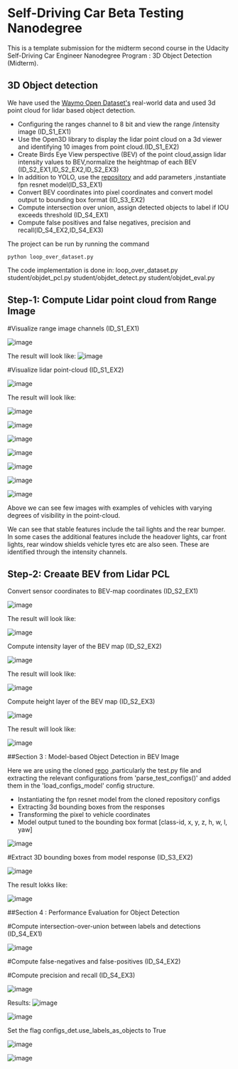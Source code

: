 # Self-Driving Car Beta Testing Nanodegree 

This is a template submission for the midterm second course in the Udacity Self-Driving Car Engineer Nanodegree Program : 3D Object Detection (Midterm). 


## 3D Object detection

We have used the [Waymo Open Dataset's](https://console.cloud.google.com/storage/browser/waymo_open_dataset_v_1_2_0_individual_files) real-world data and used 3d point cloud for lidar based object detection. 

- Configuring the ranges channel to 8 bit and view the range /intensity image (ID_S1_EX1)
- Use the Open3D library to display the lidar point cloud on a 3d viewer and identifying 10 images from point cloud.(ID_S1_EX2)
- Create Birds Eye View perspective (BEV) of the point cloud,assign lidar intensity values to BEV,normalize the heightmap of each BEV (ID_S2_EX1,ID_S2_EX2,ID_S2_EX3)
- In addition to YOLO, use the [repository](https://review.udacity.com/github.com/maudzung/SFA3D) and add parameters ,instantiate fpn resnet model(ID_S3_EX1)
- Convert BEV coordinates into pixel coordinates and convert model output to bounding box format  (ID_S3_EX2)
- Compute intersection over union, assign detected objects to label if IOU exceeds threshold (ID_S4_EX1)
- Compute false positives and false negatives, precision and recall(ID_S4_EX2,ID_S4_EX3)


The project can be run by running the command

```
python loop_over_dataset.py
```

The code implementation is done in:
loop_over_dataset.py
student/objdet_pcl.py
student/objdet_detect.py
student/objdet_eval.py


## Step-1: Compute Lidar point cloud from Range Image

#Visualize range image channels (ID_S1_EX1)

![image](https://user-images.githubusercontent.com/28135189/210700033-cebc01a0-9d02-4333-b477-ed603ca6ae86.png)

The result will look like:
![image](https://user-images.githubusercontent.com/28135189/210700257-81b2cbc8-d428-42c6-8919-06172136f6e1.png)

#Visualize lidar point-cloud (ID_S1_EX2)

![image](https://user-images.githubusercontent.com/28135189/210700395-12170e06-8691-4fd3-9692-44b560dce89e.png)

The result will look like:

![image](https://user-images.githubusercontent.com/28135189/210700514-31bfa5b7-31b6-46e3-80f1-df7d4152dc92.png)

![image](https://user-images.githubusercontent.com/28135189/210700543-fbad925f-d692-4b54-86b7-483ca8fcd640.png)

![image](https://user-images.githubusercontent.com/28135189/210700576-bb5c8215-5a9e-47af-b536-d7c7d548a92b.png)

![image](https://user-images.githubusercontent.com/28135189/210700610-5a3449a6-8626-4e49-af20-fe12461ba8bd.png)

![image](https://user-images.githubusercontent.com/28135189/210700657-dfcfaa41-f529-44af-ae93-64a1c9eeaf70.png)

![image](https://user-images.githubusercontent.com/28135189/210700687-407f044d-485a-42f8-b514-8f0df5e78bd8.png)

![image](https://user-images.githubusercontent.com/28135189/210700723-988b42da-4a2d-4869-b08b-8d9560db6e47.png)

Above we can see few images with examples of vehicles with varying degrees of visibility in the point-cloud.

We can see that stable features include the tail lights and the rear bumper. In some cases the additional features include the headover lights, car front lights, rear window shields vehicle tyres etc are also seen. These are identified through the intensity channels.

## Step-2: Creaate BEV from Lidar PCL

Convert sensor coordinates to BEV-map coordinates (ID_S2_EX1)

![image](https://user-images.githubusercontent.com/28135189/210701382-731a9c46-ce2a-4dae-8d67-062ae4318449.png)

The result will look like:

![image](https://user-images.githubusercontent.com/28135189/210701449-35895a05-64f3-4604-bb96-582b7bd2715f.png)

Compute intensity layer of the BEV map (ID_S2_EX2)

![image](https://user-images.githubusercontent.com/28135189/210701521-b72607a2-b045-453c-b126-36f020fbbda4.png)

The result will look like:

![image](https://user-images.githubusercontent.com/28135189/210702307-c1f5ca8b-ef5d-4bbf-a6d4-f0052d4b7d8b.png)

Compute height layer of the BEV map (ID_S2_EX3)

![image](https://user-images.githubusercontent.com/28135189/210702369-8fe44478-90cd-443f-9a43-5a3ee3437596.png)

The result will look like:

![image](https://user-images.githubusercontent.com/28135189/210702440-584894e5-46e6-489a-95ce-4f871edf00ee.png)

##Section 3 : Model-based Object Detection in BEV Image

Here we are using the cloned [repo](https://github.com/maudzung/SFA3D) ,particularly the test.py file  and extracting the relevant configurations from 'parse_test_configs()'  and added them in the 'load_configs_model' config structure.

- Instantiating the fpn resnet model from the cloned repository configs
- Extracting 3d bounding boxes from the responses
- Transforming the pixel to vehicle coordinates
- Model output tuned to the bounding box format [class-id, x, y, z, h, w, l, yaw]

![image](https://user-images.githubusercontent.com/28135189/210702547-cd09a648-11d6-41e8-a722-0908528daa6b.png)

#Extract 3D bounding boxes from model response (ID_S3_EX2)

![image](https://user-images.githubusercontent.com/28135189/210702612-ab44f297-3823-4c97-ab28-30ddd03fa691.png)

The result lokks like:

![image](https://user-images.githubusercontent.com/28135189/210702724-eda4eed2-dbd2-42a4-87b7-2ad93b83efe0.png)

##Section 4 : Performance Evaluation for Object Detection

#Compute intersection-over-union between labels and detections (ID_S4_EX1)

![image](https://user-images.githubusercontent.com/28135189/210702860-cc3564b3-ec8f-4e2b-8290-9c2eb375e221.png)

#Compute false-negatives and false-positives (ID_S4_EX2)

#Compute precision and recall (ID_S4_EX3)

![image](https://user-images.githubusercontent.com/28135189/210703011-9bb452fa-9710-49a7-94df-59d99e47cc22.png)

Results:
![image](https://user-images.githubusercontent.com/28135189/210703086-0126cd44-04f2-4aa3-abb2-3e69d2a1d170.png)

![image](https://user-images.githubusercontent.com/28135189/210703125-67aa7436-95b0-41f9-8f29-cf257631f90f.png)

Set the flag configs_det.use_labels_as_objects to True

![image](https://user-images.githubusercontent.com/28135189/210703324-c2f2ba19-bf6d-4686-8e51-8705539bad64.png)


![image](https://user-images.githubusercontent.com/28135189/210703276-b8deecb6-a15a-4ee0-a32c-44896d2aa1c8.png)







